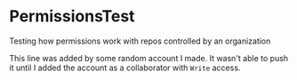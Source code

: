 # PermissionsTest

Testing how permissions work with repos controlled by an organization

This line was added by some random account I made. It wasn't able to push it until I added the account as a collaborator with `Write` access.
